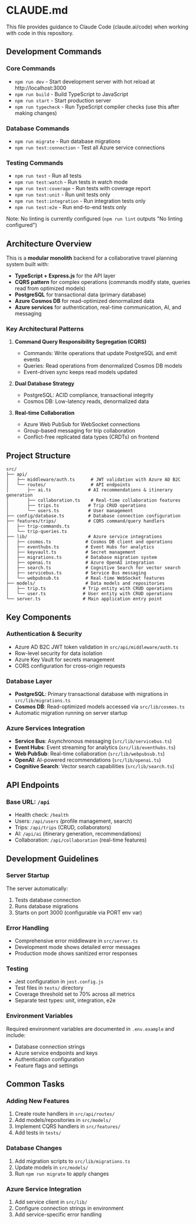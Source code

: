 # CLAUDE.md

This file provides guidance to Claude Code (claude.ai/code) when working with code in this repository.

## Development Commands

### Core Commands
- `npm run dev` - Start development server with hot reload at http://localhost:3000
- `npm run build` - Build TypeScript to JavaScript
- `npm run start` - Start production server
- `npm run typecheck` - Run TypeScript compiler checks (use this after making changes)

### Database Commands
- `npm run migrate` - Run database migrations
- `npm run test:connection` - Test all Azure service connections

### Testing Commands
- `npm run test` - Run all tests
- `npm run test:watch` - Run tests in watch mode
- `npm run test:coverage` - Run tests with coverage report
- `npm run test:unit` - Run unit tests only
- `npm run test:integration` - Run integration tests only
- `npm run test:e2e` - Run end-to-end tests only

Note: No linting is currently configured (`npm run lint` outputs "No linting configured")

## Architecture Overview

This is a **modular monolith** backend for a collaborative travel planning system built with:
- **TypeScript + Express.js** for the API layer
- **CQRS pattern** for complex operations (commands modify state, queries read from optimized models)
- **PostgreSQL** for transactional data (primary database)
- **Azure Cosmos DB** for read-optimized denormalized data
- **Azure services** for authentication, real-time communication, AI, and messaging

### Key Architectural Patterns

1. **Command Query Responsibility Segregation (CQRS)**
   - Commands: Write operations that update PostgreSQL and emit events
   - Queries: Read operations from denormalized Cosmos DB models
   - Event-driven sync keeps read models updated

2. **Dual Database Strategy**
   - PostgreSQL: ACID compliance, transactional integrity
   - Cosmos DB: Low-latency reads, denormalized data

3. **Real-time Collaboration**
   - Azure Web PubSub for WebSocket connections
   - Group-based messaging for trip collaboration
   - Conflict-free replicated data types (CRDTs) on frontend

## Project Structure

```
src/
├── api/
│   ├── middleware/auth.ts      # JWT validation with Azure AD B2C
│   └── routes/                 # API endpoints
│       ├── ai.ts              # AI recommendations & itinerary generation
│       ├── collaboration.ts    # Real-time collaboration features
│       ├── trips.ts           # Trip CRUD operations
│       └── users.ts           # User management
├── config/database.ts         # Database connection configuration
├── features/trips/            # CQRS command/query handlers
│   ├── trip-commands.ts
│   └── trip-queries.ts
├── lib/                       # Azure service integrations
│   ├── cosmos.ts             # Cosmos DB client and operations
│   ├── eventhubs.ts          # Event Hubs for analytics
│   ├── keyvault.ts           # Secret management
│   ├── migrations.ts         # Database migration system
│   ├── openai.ts             # Azure OpenAI integration
│   ├── search.ts             # Cognitive Search for vector search
│   ├── servicebus.ts         # Service Bus messaging
│   └── webpubsub.ts          # Real-time WebSocket features
├── models/                   # Data models and repositories
│   ├── trip.ts              # Trip entity with CRUD operations
│   └── user.ts              # User entity with CRUD operations
└── server.ts                # Main application entry point
```

## Key Components

### Authentication & Security
- Azure AD B2C JWT token validation in `src/api/middleware/auth.ts`
- Row-level security for data isolation
- Azure Key Vault for secrets management
- CORS configuration for cross-origin requests

### Database Layer
- **PostgreSQL**: Primary transactional database with migrations in `src/lib/migrations.ts`
- **Cosmos DB**: Read-optimized models accessed via `src/lib/cosmos.ts`
- Automatic migration running on server startup

### Azure Services Integration
- **Service Bus**: Asynchronous messaging (`src/lib/servicebus.ts`)
- **Event Hubs**: Event streaming for analytics (`src/lib/eventhubs.ts`)
- **Web PubSub**: Real-time collaboration (`src/lib/webpubsub.ts`)
- **OpenAI**: AI-powered recommendations (`src/lib/openai.ts`)
- **Cognitive Search**: Vector search capabilities (`src/lib/search.ts`)

## API Endpoints

### Base URL: `/api`
- Health check: `/health`
- Users: `/api/users` (profile management, search)
- Trips: `/api/trips` (CRUD, collaborators)
- AI: `/api/ai` (itinerary generation, recommendations)
- Collaboration: `/api/collaboration` (real-time features)

## Development Guidelines

### Server Startup
The server automatically:
1. Tests database connection
2. Runs database migrations
3. Starts on port 3000 (configurable via PORT env var)

### Error Handling
- Comprehensive error middleware in `src/server.ts`
- Development mode shows detailed error messages
- Production mode shows sanitized error responses

### Testing
- Jest configuration in `jest.config.js`
- Test files in `tests/` directory
- Coverage threshold set to 70% across all metrics
- Separate test types: unit, integration, e2e

### Environment Variables
Required environment variables are documented in `.env.example` and include:
- Database connection strings
- Azure service endpoints and keys
- Authentication configuration
- Feature flags and settings

## Common Tasks

### Adding New Features
1. Create route handlers in `src/api/routes/`
2. Add models/repositories in `src/models/`
3. Implement CQRS handlers in `src/features/`
4. Add tests in `tests/`

### Database Changes
1. Add migration scripts to `src/lib/migrations.ts`
2. Update models in `src/models/`
3. Run `npm run migrate` to apply changes

### Azure Service Integration
1. Add service client in `src/lib/`
2. Configure connection strings in environment
3. Add service-specific error handling